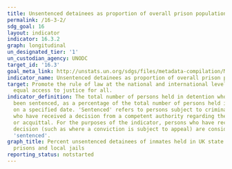 ```yaml
---
title: Unsentenced detainees as proportion of overall prison population
permalink: /16-3-2/
sdg_goal: 16
layout: indicator
indicator: 16.3.2
graph: longitudinal
un_designated_tier: '1'
un_custodian_agency: UNODC
target_id: '16.3'
goal_meta_link: http://unstats.un.org/sdgs/files/metadata-compilation/Metadata-Goal-16.pdf
indicator_name: Unsentenced detainees as proportion of overall prison population
target: Promote the rule of law at the national and international levels and ensure
  equal access to justice for all.
indicator_definition: The total number of persons held in detention who have not yet
  been sentenced, as a percentage of the total number of persons held in detention,
  on a specified date. 'Sentenced' refers to persons subject to criminal proceedings
  who have received a decision from a competent authority regarding their conviction
  or acquittal. For the purposes of the indicator, persons who have received a 'non-final'
  decision (such as where a conviction is subject to appeal) are considered to be
  'sentenced'.
graph_title: Percent unsentenced detainees of inmates held in UK state and federal
  prisons and local jails
reporting_status: notstarted
---
```

